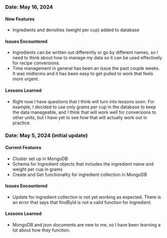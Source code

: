 ### Date: May 16, 2024
#### New Features ####
- Ingredients and densities (weight per cup) added to database
#### Issues Encountered ####
- Ingredients can be written out differently or go by different names, so I need to think about how to manage my data so it can be used effectively for recipe conversions.
- Time management in general has been an issue the past couple weeks. It was midterms and it has been easy to get pulled to work that feels more urgent.
#### Lessons Learned ####
- Right now I have questions that I think will turn into lessons soon. For example, I decided to use only grams per cup in the database to keep the data manageable, and I think that will work well for conversions to other units, but I have yet to see how that will actually work out in practice.


### Date: May 5, 2024 (initial update) ###
#### Current Features ####
- Cluster set up in MongoDB
- Schema for Ingredient objects that includes the ingredient name and weight per cup in grams
- Create and Get functionality for ingredient collection in MongoDB
#### Issues Encountered ####
- Update for ingredient collection is not yet working as expected. There is an error that says that findById is not a valid function for Ingredient.
#### Lessons Learned ####
- MongoDB and json documents are new to me, so I have been learning a lot about how they function.

